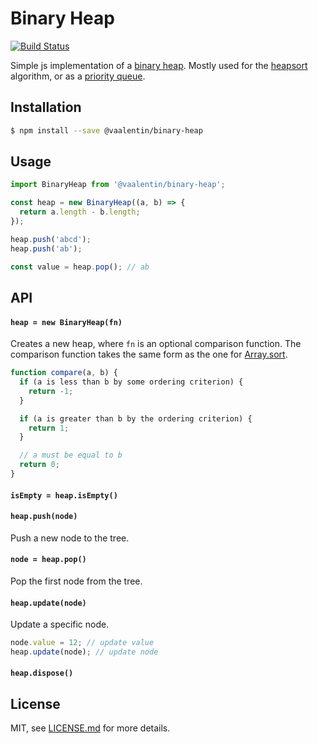 # Binary Heap

[![Build Status](https://travis-ci.org/vaalentin/binary-heap.svg?branch=master)](https://travis-ci.org/vaalentin/binary-heap)

Simple js implementation of a [binary heap](https://en.wikipedia.org/wiki/Binary_heap).
Mostly used for the [heapsort](https://en.wikipedia.org/wiki/Heapsort) algorithm, or as a [priority queue](https://en.wikipedia.org/wiki/Priority_queue).

## Installation

```sh
$ npm install --save @vaalentin/binary-heap
```

## Usage

```js
import BinaryHeap from '@vaalentin/binary-heap';

const heap = new BinaryHeap((a, b) => {
  return a.length - b.length;
});

heap.push('abcd');
heap.push('ab');

const value = heap.pop(); // ab
```

## API

#### `heap = new BinaryHeap(fn)`

Creates a new heap, where `fn` is an optional comparison function.
The comparison function takes the same form as the one for [Array.sort](https://developer.mozilla.org/en-US/docs/Web/JavaScript/Reference/Global_Objects/Array/sort).

```js
function compare(a, b) {
  if (a is less than b by some ordering criterion) {
    return -1;
  }

  if (a is greater than b by the ordering criterion) {
    return 1;
  }

  // a must be equal to b
  return 0;
}
```

#### `isEmpty = heap.isEmpty()`

#### `heap.push(node)`

Push a new node to the tree.

#### `node = heap.pop()`

Pop the first node from the tree.

#### `heap.update(node)`

Update a specific node.

```js
node.value = 12; // update value
heap.update(node); // update node
```

#### `heap.dispose()`

## License

MIT, see [LICENSE.md](https://github.com/vaalentin/binary-heap/blob/master/LICENSE.md) for more details.
